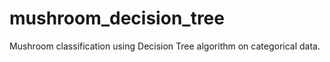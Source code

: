 # mushroom_decision_tree
Mushroom classification using Decision Tree algorithm on categorical data.
